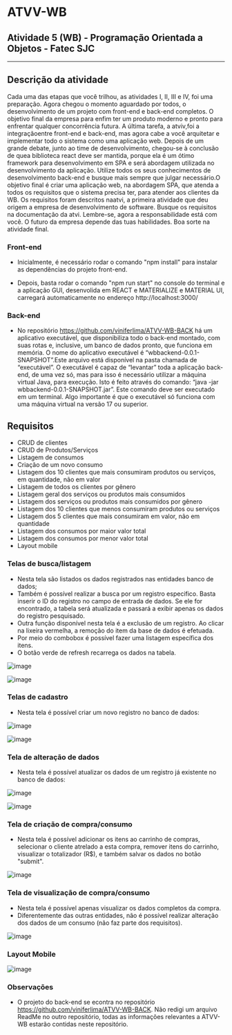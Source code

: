 # ATVV-WB
## Atividade 5 (WB) - Programação Orientada a Objetos - Fatec SJC

-------------------------------------
## Descrição da atividade

Cada  uma  das  etapas  que  você  trilhou,  as  atividades  I,  II,  III  e  IV,  foi  uma  preparação. Agora  chegou  o momento  aguardado  por  todos,  o  desenvolvimento  de  um  projeto  com  front-end  e  back-end  completos. O objetivo final da empresa para enfim ter um produto moderno e pronto para enfrentar qualquer concorrência futura. A  última  tarefa,  a  atviv,foi  a  integraçãoentre  front-end  e  back-end,  mas  agora  cabe  a  você  arquitetar  e implementar todo o sistema como uma aplicação web. Depois  de  um  grande debate,  junto  ao time  de  desenvolvimento,  chegou-se à conclusão de quea  biblioteca react deve ser mantida, porque ela é um ótimo framework para desenvolvimento em SPA e será abordagem utilizada no desenvolvimento da aplicação. Utilize todos os seus conhecimentos de desenvolvimento back-end e busque mais sempre que julgar necessário.O objetivo final é criar uma aplicação web, na abordagem SPA, que atenda a todos os requisitos que o sistema precisa  ter,  para  atender  aos  clientes  da  WB. Os  requisitos  foram  descritos  naatvi,  a  primeira  atividade  que deu origem a empresa de desenvolvimento de software. Busque os requisitos na documentação da atvi. Lembre-se, agora a responsabilidade está com você. O futuro da empresa depende das tuas habilidades. Boa sorte na atividade final.

### Front-end

* Inicialmente, é necessário rodar o comando "npm install" para instalar as dependências do projeto front-end.

* Depois, basta rodar o comando "npm run start" no console do terminal e a aplicação GUI, desenvolida em REACT e MATERIALIZE e MATERIAL UI, carregará automaticamente no endereço http://localhost:3000/


### Back-end

* No repositório https://github.com/viniferlima/ATVV-WB-BACK há  um aplicativo  executável,  que  disponibiliza  todo  o  back-end montado,  com  suas rotas e,  inclusive,  um  banco de  dados  pronto,  que  funciona  em  memória. O  nome do aplicativo executável é “wbbackend-0.0.1-SNAPSHOT”.Este arquivo está disponível na pasta chamada de “executável”. O executável é capaz de “levantar” toda a aplicação back-end,  de  uma  vez  só,  mas  para  isso  é  necessário utilizar a máquina virtual Java, para execução. Isto é feito através do comando: “java -jar wbbackend-0.0.1-SNAPSHOT.jar”. Este comando  deve  ser  executado  em  um  terminal. Algo  importante  é  que  o  executável  só  funciona  com  uma máquina virtual na versão 17 ou superior.

## Requisitos

* CRUD de clientes
* CRUD de Produtos/Serviços
* Listagem de consumos
* Criação de um novo consumo
* Listagem dos 10 clientes que mais consumiram produtos ou serviços, em quantidade, não em valor
* Listagem de todos os clientes por gênero
* Listagem geral dos serviços ou produtos mais consumidos
* Listagem dos serviços ou produtos mais consumidos por gênero
* Listagem dos 10 clientes que menos consumiram produtos ou serviços
* Listagem dos 5 clientes que mais consumiram em valor, não em quantidade
* Listagem dos consumos por maior valor total
* Listagem dos consumos por menor valor total
* Layout mobile

### Telas de busca/listagem

* Nesta tela são listados os dados registrados nas entidades banco de dados;
* Também é possível realizar a busca por um registro especifico. Basta inserir o ID do registro no campo de entrada de dados. Se ele for encontrado,
a tabela será atualizada e passará a exibir apenas os dados do registro pesquisado.
* Outra função disponível nesta tela é a exclusão de um registro. Ao clicar na lixeira vermelha, a remoção do item da base de dados é efetuada.
* Por meio do combobox é possível fazer uma listagem específica dos itens.
* O botão verde de refresh recarrega os dados na tabela. 

![image](https://github.com/viniferlima/ATVV-WB-FRONT/assets/30990193/1fbca034-d57b-47ed-bb7a-ddb39c36f59c)

![image](https://github.com/viniferlima/ATVV-WB-FRONT/assets/30990193/b4bffe29-0a6b-4d40-bb86-aaf0451de56d)

### Telas de cadastro

* Nesta tela é possível criar um novo registro no banco de dados:

![image](https://github.com/viniferlima/ATVV-WB-FRONT/assets/30990193/2eb05240-5496-4d2a-9e57-16e1079e5d44)

![image](https://github.com/viniferlima/ATVV-WB-FRONT/assets/30990193/c221599e-4f87-4e0e-beac-7094a08be525)

### Tela de alteração de dados

* Nesta tela é possível atualizar os dados de um registro já existente no banco de dados:

![image](https://github.com/viniferlima/ATVV-WB-FRONT/assets/30990193/b8ebaaef-4cbc-446e-adf9-f9ac7905b08a)

![image](https://github.com/viniferlima/ATVV-WB-FRONT/assets/30990193/2ee3fb17-73f7-48dc-a5a6-76f2569b4617)

### Tela de criação de compra/consumo

* Nesta tela é possível adicionar os itens ao carrinho de compras, selecionar o cliente atrelado a esta compra, remover itens do carrinho, visualizar o totalizador (R$), e também salvar os dados no botão "submit".

![image](https://github.com/viniferlima/ATVV-WB-FRONT/assets/30990193/aa40b06f-f4d7-445e-a7ce-a48553e36de1)

### Tela de visualização de compra/consumo

* Nesta tela é possível apenas visualizar os dados completos da compra. 
* Diferentemente das outras entidades, não é possível realizar alteração dos dados de um consumo (não faz parte dos requisitos).

![image](https://github.com/viniferlima/ATVV-WB-FRONT/assets/30990193/26327935-db63-4a81-a09e-4a96c5e76ae8)

### Layout Mobile

![image](https://github.com/viniferlima/ATVV-WB-FRONT/assets/30990193/8e07b273-e1ab-4a3d-b30d-3a733c9fd3df)

### Observações

* O projeto do back-end se econtra no repositório https://github.com/viniferlima/ATVV-WB-BACK. Não redigi um arquivo ReadMe no outro repositório, todas as informações relevantes a ATVV-WB estarão contidas neste repositório.


